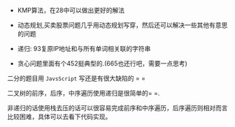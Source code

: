 - KMP算法，在28中可以做出更好的解法
- 动态规划,买卖股票问题几乎用动态规划写穿，然后还可以解决一些其他有意思的问题

- 递归: 93复原IP地址和与所有单词相关联的字符串
- 贪心问题里面有个452挺典型的.(665也还行吧，需要一点思考)


二分的题目用 `JavsScript` 写还是有很大缺陷的 = =

二叉树的前序，后序，中序遍历使用递归是很简单的= =.

非递归的话使用栈去压的话可以很容易完成前序和中序遍历，后序遍历则相对而言比较困难，具体可以去看下代码实现。


<!-- 部署上线 -->

